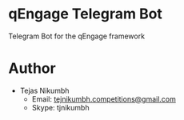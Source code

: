 # qEngage Telegram Bot
Telegram Bot for the qEngage framework

# Author
  - Tejas Nikumbh
    - Email: tejnikumbh.competitions@gmail.com
    - Skype: tjnikumbh
